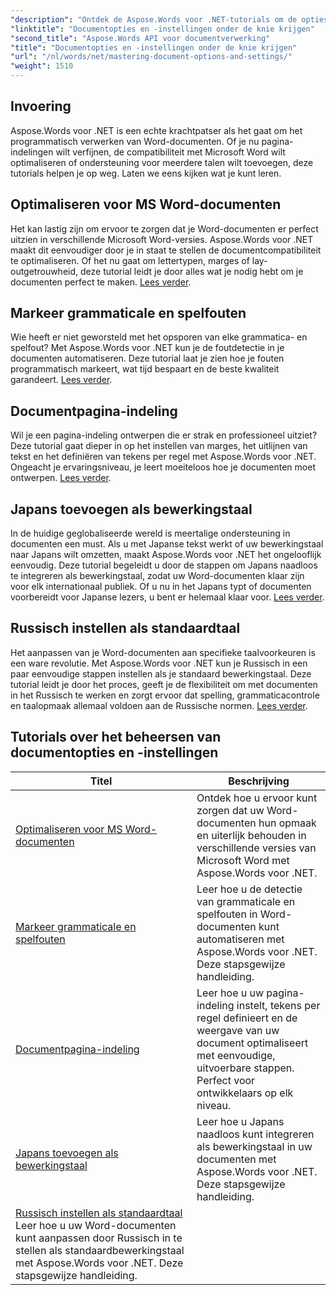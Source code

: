 ```yaml
---
"description": "Ontdek de Aspose.Words voor .NET-tutorials om de opties en instellingen van documenten onder de knie te krijgen. Leer hoe je Word kunt optimaliseren, grammaticacontrole, pagina-indelingen en bewerkingstalen kunt gebruiken."
"linktitle": "Documentopties en -instellingen onder de knie krijgen"
"second_title": "Aspose.Words API voor documentverwerking"
"title": "Documentopties en -instellingen onder de knie krijgen"
"url": "/nl/words/net/mastering-document-options-and-settings/"
"weight": 1510
---
```


## Invoering

Aspose.Words voor .NET is een echte krachtpatser als het gaat om het programmatisch verwerken van Word-documenten. Of je nu pagina-indelingen wilt verfijnen, de compatibiliteit met Microsoft Word wilt optimaliseren of ondersteuning voor meerdere talen wilt toevoegen, deze tutorials helpen je op weg. Laten we eens kijken wat je kunt leren.

## Optimaliseren voor MS Word-documenten
Het kan lastig zijn om ervoor te zorgen dat je Word-documenten er perfect uitzien in verschillende Microsoft Word-versies. Aspose.Words voor .NET maakt dit eenvoudiger door je in staat te stellen de documentcompatibiliteit te optimaliseren. Of het nu gaat om lettertypen, marges of lay-outgetrouwheid, deze tutorial leidt je door alles wat je nodig hebt om je documenten perfect te maken. [Lees verder](./optimize-for-ms-word-document/).

## Markeer grammaticale en spelfouten
Wie heeft er niet geworsteld met het opsporen van elke grammatica- en spelfout? Met Aspose.Words voor .NET kun je de foutdetectie in je documenten automatiseren. Deze tutorial laat je zien hoe je fouten programmatisch markeert, wat tijd bespaart en de beste kwaliteit garandeert. [Lees verder](./highlight-grammatical-and-spelling-errors/).

## Documentpagina-indeling
Wil je een pagina-indeling ontwerpen die er strak en professioneel uitziet? Deze tutorial gaat dieper in op het instellen van marges, het uitlijnen van tekst en het definiëren van tekens per regel met Aspose.Words voor .NET. Ongeacht je ervaringsniveau, je leert moeiteloos hoe je documenten moet ontwerpen. [Lees verder](./document-page-layout/).

## Japans toevoegen als bewerkingstaal
In de huidige geglobaliseerde wereld is meertalige ondersteuning in documenten een must. Als u met Japanse tekst werkt of uw bewerkingstaal naar Japans wilt omzetten, maakt Aspose.Words voor .NET het ongelooflijk eenvoudig. Deze tutorial begeleidt u door de stappen om Japans naadloos te integreren als bewerkingstaal, zodat uw Word-documenten klaar zijn voor elk internationaal publiek. Of u nu in het Japans typt of documenten voorbereidt voor Japanse lezers, u bent er helemaal klaar voor. [Lees verder](./adding-japanese-as-editing-languages/).

## Russisch instellen als standaardtaal
Het aanpassen van je Word-documenten aan specifieke taalvoorkeuren is een ware revolutie. Met Aspose.Words voor .NET kun je Russisch in een paar eenvoudige stappen instellen als je standaard bewerkingstaal. Deze tutorial leidt je door het proces, geeft je de flexibiliteit om met documenten in het Russisch te werken en zorgt ervoor dat spelling, grammaticacontrole en taalopmaak allemaal voldoen aan de Russische normen. [Lees verder](./set-russian-as-default-edit-language/).


 ## Tutorials over het beheersen van documentopties en -instellingen
| Titel | Beschrijving |
| --- | --- |
| [Optimaliseren voor MS Word-documenten](./optimize-for-ms-word-document/) | Ontdek hoe u ervoor kunt zorgen dat uw Word-documenten hun opmaak en uiterlijk behouden in verschillende versies van Microsoft Word met Aspose.Words voor .NET. |
| [Markeer grammaticale en spelfouten](./highlight-grammatical-and-spelling-errors/) | Leer hoe u de detectie van grammaticale en spelfouten in Word-documenten kunt automatiseren met Aspose.Words voor .NET. Deze stapsgewijze handleiding. |
| [Documentpagina-indeling](./document-page-layout/) | Leer hoe u uw pagina-indeling instelt, tekens per regel definieert en de weergave van uw document optimaliseert met eenvoudige, uitvoerbare stappen. Perfect voor ontwikkelaars op elk niveau. |
| [Japans toevoegen als bewerkingstaal](./adding-japanese-as-editing-languages/) | Leer hoe u Japans naadloos kunt integreren als bewerkingstaal in uw documenten met Aspose.Words voor .NET. Deze stapsgewijze handleiding. |
| [Russisch instellen als standaardtaal](./set-russian-as-default-edit-language/) Leer hoe u uw Word-documenten kunt aanpassen door Russisch in te stellen als standaardbewerkingstaal met Aspose.Words voor .NET. Deze stapsgewijze handleiding. |